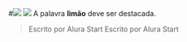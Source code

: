 #![](link)
![](link)
A palavra **limão** deve ser destacada.
> Escrito por Alura Start
> Escrito por Alura Start
